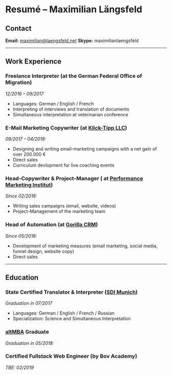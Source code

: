 # Resumé – Maximilian Längsfeld
## Contact

**Email:** maximilian@laengsfeld.net
**Skype:** maximilianlaengsfeld
***

## Work Experience

### Freelance Interpreter (at the German Federal Office of Migration)
*12/2016 – 09/2017*
* Languages: German / English / French
* Interpreting of interviews and translation of documents
* Simultaneous interpretation at veterinarian conference

### E-Mail Marketing Copywriter (at [Klick-Tipp LLC](https://www.klick-tipp.com/))
*09/2017 – 04/2018:*
* Designing and writing email-marketing campaigns with a net gain of over 200.000 €
* Direct sales
* Curriculum devlopment for live coaching events

### Head-Copywriter & Project-Manager ( at [Performance Marketing Institut](https://performance-marketing-institut.de))
*Since 02/2018:*
* Writing sales campaigns (email, website, videos)
* Project-Management of the marketing team

### Head of Automation (at [Gorilla CRM](https://gorilla.cc))
*Since 05/2018:*
* Development of marketing measures (email marketing, social media, funnel design, website copy)
* Direct sales

***

## Education

### State Certified Translator & Interpreter ([SDI Munich](http://www.sdi-muenchen.de/home/))
*Graduation in 07/2017*
* Languages: German / English / French / Russian
* Specialization: Science and Simultaneous Interpretation

### [altMBA](https://altmba.com) Graduate
*Graduation in 05/2018:*

### Certified Fullstack Web Engineer (by Bov Academy)
*TBE: 02/2019*